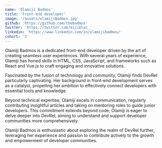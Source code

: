 ```yaml
---
name: 'Olamiji Badmos'
title: 'Front-end developer'
image: '/assets/olamijiBadmos.jpg'
github: 'https://github.com/thebadmos'
twitter: 'https://twitter.com/mijiblac_'
linkedin: 'https://www.linkedin.com/in/olamijibadmos/'
cohort: '3'
---
```


Olamiji Badmos is a dedicated front-end developer driven by the art of creating seamless user experiences. With several
years of experience, Olamiji has honed skills in HTML, CSS, JavaScript, and frameworks such as React and Vue.js to craft
engaging and innovative solutions.

Fascinated by the fusion of technology and community, Olamiji finds DevRel particularly captivating. Her background in
front-end development serves as a catalyst, propelling her ambition to effectively connect developers with essential
tools and knowledge.

Beyond technical expertise, Olamiji excels in communication, regularly contributing insightful articles and taking on
mentoring roles to guide junior developers. This commitment extends beyond code; Olamiji is eager to delve deeper into
DevRel, aiming to understand and support developer communities more comprehensively.

Olamiji Badmos is enthusiastic about exploring the realm of DevRel further, leveraging her experience and passion to
contribute actively to the growth and empowerment of developer communities.
